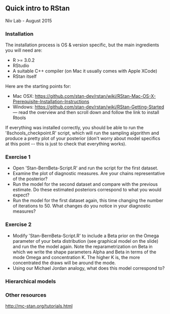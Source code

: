 
## Quick intro to RStan
Niv Lab - August 2015

### Installation 

The installation process is OS & version specific, but the main ingredients you will need are: 

* R >= 3.0.2
* RStudio 
* A suitable C++ compiler (on Mac it usually comes with Apple XCode)
* RStan itself 

Here are the starting points for: 

* Mac OSX: https://github.com/stan-dev/rstan/wiki/RStan-Mac-OS-X-Prerequisite-Installation-Instructions
* Windows: https://github.com/stan-dev/rstan/wiki/RStan-Getting-Started — read the overview and then scroll down and follow the link to install Rtools 

If everything was installed correctly, you should be able to run the '8schools_checkpoint.R' script, which will run the sampling algorithm and produce a pretty plot of your posterior (don't worry about model specifics at this point -- this is just to check that everything works).

### Exercise 1

* Open 'Stan-BernBeta-Script.R' and run the script for the first dataset. 
* Examine the plot of diagnostic measures. Are your chains representative of the posterior? 
* Run the model for the second dataset and compare with the previous estimate. Do these estimated posteriors correspond to what you would expect?  
* Run the model for the first dataset again, this time changing the number of iterations to 50. What changes do you notice in your diagnostic measures? 

### Exercise 2

* Modify 'Stan-BernBeta-Script.R' to include a Beta prior on the Omega parameter of your beta distribution (see graphical model on the slide) and run the the model again. Note the reparametrization on Beta in which we write the shape parameters Alpha and Beta in terms of the mode Omega and concentration K. The higher K is, the more concentrated the draws will be around the mode. 
* Using our Michael Jordan analogy, what does this model correspond to? 

### Hierarchical models




### Other resources 

http://mc-stan.org/tutorials.html